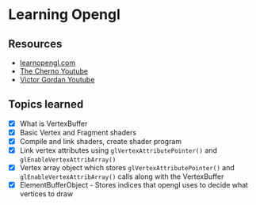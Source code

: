 # Learning Opengl

## Resources
- [learnopengl.com](https://learnopengl.com)
- [The Cherno Youtube](https://youtube.com/playlist?list=PLlrATfBNZ98foTJPJ_Ev03o2oq3-GGOS2&si=tyPdQq7fOVTDY-C6)
- [Victor Gordan Youtube](https://youtube.com/playlist?list=PLPaoO-vpZnumdcb4tZc4x5Q-v7CkrQ6M-&si=-LzOWrp0xI8qZVy2)

## Topics learned
- [X] What is VertexBuffer
- [X] Basic Vertex and Fragment shaders
- [X] Compile and link shaders, create shader program
- [X] Link vertex attributes using `glVertexAttributePointer()` and `glEnableVertexAttribArray()`
- [X] Vertex array object which stores `glVertexAttributePointer()` and `glEnableVertexAttribArray()` calls along with the VertexBuffer
- [X] ElementBufferObject - Stores indices that opengl uses to decide what vertices to draw
